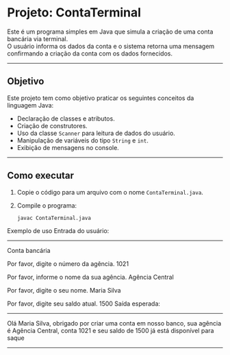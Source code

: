 # Projeto: ContaTerminal

Este é um programa simples em Java que simula a criação de uma conta bancária via terminal.  
O usuário informa os dados da conta e o sistema retorna uma mensagem confirmando a criação da conta com os dados fornecidos.

---

## Objetivo

Este projeto tem como objetivo praticar os seguintes conceitos da linguagem Java:

- Declaração de classes e atributos.
- Criação de construtores.
- Uso da classe `Scanner` para leitura de dados do usuário.
- Manipulação de variáveis do tipo `String` e `int`.
- Exibição de mensagens no console.

---

## Como executar

1. Copie o código para um arquivo com o nome `ContaTerminal.java`.

2. Compile o programa:

   ```bash
   javac ContaTerminal.java

Exemplo de uso
Entrada do usuário:

---

Conta bancária

Por favor, digite o número da agência.
1021

Por favor, informe o nome da sua agência.
Agência Central

Por favor, digite o seu nome.
Maria Silva

Por favor, digite seu saldo atual.
1500
Saída esperada:

---
Olá Maria Silva, obrigado por criar uma conta em nosso banco, sua agência é Agência Central, conta 1021 e seu saldo de 1500 já está disponível para saque

---
